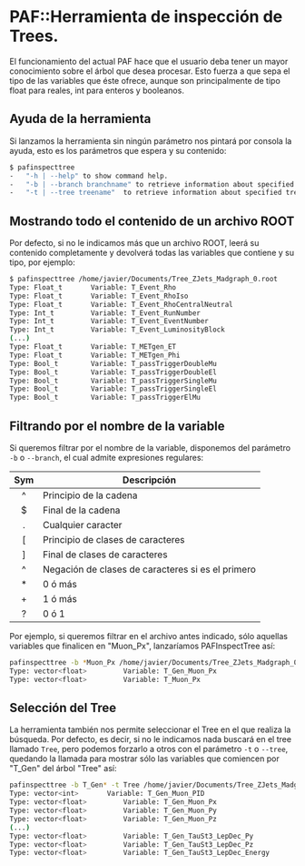 # PAF::Herramienta de inspección de Trees.
El funcionamiento del actual PAF hace que el usuario deba tener un mayor conocimiento sobre el árbol que desea procesar. Esto fuerza a que sepa el tipo de las variables que éste ofrece, aunque son principalmente de tipo float para reales, int para enteros y booleanos.

## Ayuda de la herramienta
Si lanzamos la herramienta sin ningún parámetro nos pintará por consola la ayuda, esto es los parámetros que espera y su contenido:

```sh
$ pafinspecttree
-	"-h | --help" to show command help.
-	"-b | --branch branchname" to retrieve information about specified branch.
-	"-t | --tree treename"  to retrieve information about specified tree.

```

## Mostrando todo el contenido de un archivo ROOT
Por defecto, si no le indicamos más que un archivo ROOT, leerá su contenido completamente y devolverá todas las variables que contiene y su tipo, por ejemplo:
```sh
$ pafinspecttree /home/javier/Documents/Tree_ZJets_Madgraph_0.root
Type: Float_t 		Variable: T_Event_Rho
Type: Float_t 		Variable: T_Event_RhoIso
Type: Float_t 		Variable: T_Event_RhoCentralNeutral
Type: Int_t 		Variable: T_Event_RunNumber
Type: Int_t 		Variable: T_Event_EventNumber
Type: Int_t 		Variable: T_Event_LuminosityBlock
(...)
Type: Float_t 		Variable: T_METgen_ET
Type: Float_t 		Variable: T_METgen_Phi
Type: Bool_t 		Variable: T_passTriggerDoubleMu
Type: Bool_t 		Variable: T_passTriggerDoubleEl
Type: Bool_t 		Variable: T_passTriggerSingleMu
Type: Bool_t 		Variable: T_passTriggerSingleEl
Type: Bool_t 		Variable: T_passTriggerElMu

```

## Filtrando por el nombre de la variable
Si queremos filtrar por el nombre de la variable, disponemos del parámetro ```-b``` o ```--branch```, 
el cual admite expresiones regulares:

| Sym | Descripción                                       |
|:---:|---------------------------------------------------|
| ^   | Principio de la cadena                            |
| $   | Final de la cadena                                |
| .   | Cualquier caracter                                |
| [   | Principio de clases de caracteres                 |
| ]   | Final de clases de caracteres                     |
| ^   | Negación de clases de caracteres si es el primero |
| *   | 0 ó más                                           |
| +   | 1 ó más                                           |
| ?   | 0 ó 1                                             |

Por ejemplo, si queremos filtrar en el archivo antes indicado, sólo aquellas variables que finalicen en "Muon_Px", lanzaríamos PAFInspectTree así:
```sh
pafinspecttree -b *Muon_Px /home/javier/Documents/Tree_ZJets_Madgraph_0.root
Type: vector<float> 		Variable: T_Gen_Muon_Px
Type: vector<float> 		Variable: T_Muon_Px
```

## Selección del Tree
La herramienta también nos permite seleccionar el Tree en el que realiza la búsqueda. Por defecto, es decir, si no le indicamos nada buscará en el tree llamado ```Tree```, pero podemos forzarlo a otros con el parámetro ```-t``` o ```--tree```, quedando la llamada para mostrar sólo las variables que comiencen por "T_Gen" del árbol "Tree" así:

```sh
pafinspecttree -b T_Gen* -t Tree /home/javier/Documents/Tree_ZJets_Madgraph_0.root
Type: vector<int> 		Variable: T_Gen_Muon_PID
Type: vector<float> 		Variable: T_Gen_Muon_Px
Type: vector<float> 		Variable: T_Gen_Muon_Py
Type: vector<float> 		Variable: T_Gen_Muon_Pz
(...)
Type: vector<float> 		Variable: T_Gen_TauSt3_LepDec_Py
Type: vector<float> 		Variable: T_Gen_TauSt3_LepDec_Pz
Type: vector<float> 		Variable: T_Gen_TauSt3_LepDec_Energy
```
